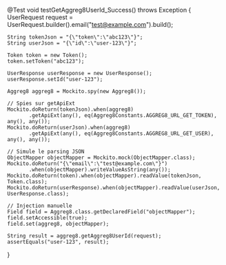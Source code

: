 @Test
void testGetAggreg8UserId_Success() throws Exception {
    UserRequest request = UserRequest.builder().email("test@example.com").build();

    String tokenJson = "{\"token\":\"abc123\"}";
    String userJson = "{\"id\":\"user-123\"}";

    Token token = new Token();
    token.setToken("abc123");

    UserResponse userResponse = new UserResponse();
    userResponse.setId("user-123");

    Aggreg8 aggreg8 = Mockito.spy(new Aggreg8());

    // Spies sur getApiExt
    Mockito.doReturn(tokenJson).when(aggreg8)
           .getApiExt(any(), eq(Aggreg8Constants.AGGREG8_URL_GET_TOKEN), any(), any());
    Mockito.doReturn(userJson).when(aggreg8)
           .getApiExt(any(), eq(Aggreg8Constants.AGGREG8_URL_GET_USER), any(), any());

    // Simule le parsing JSON
    ObjectMapper objectMapper = Mockito.mock(ObjectMapper.class);
    Mockito.doReturn("{\"email\":\"test@example.com\"}")
           .when(objectMapper).writeValueAsString(any());
    Mockito.doReturn(token).when(objectMapper).readValue(tokenJson, Token.class);
    Mockito.doReturn(userResponse).when(objectMapper).readValue(userJson, UserResponse.class);

    // Injection manuelle
    Field field = Aggreg8.class.getDeclaredField("objectMapper");
    field.setAccessible(true);
    field.set(aggreg8, objectMapper);

    String result = aggreg8.getAggreg8UserId(request);
    assertEquals("user-123", result);
}
